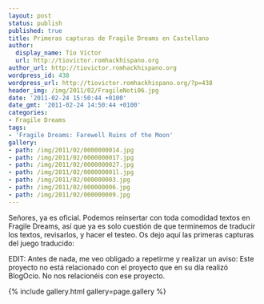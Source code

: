 ```yaml
---
layout: post
status: publish
published: true
title: Primeras capturas de Fragile Dreams en Castellano
author:
  display_name: Tío Víctor
  url: http://tiovictor.romhackhispano.org
author_url: http://tiovictor.romhackhispano.org
wordpress_id: 438
wordpress_url: http://tiovictor.romhackhispano.org/?p=438
header_img: /img/2011/02/FragileNoti06.jpg
date: '2011-02-24 15:50:44 +0100'
date_gmt: '2011-02-24 14:50:44 +0100'
categories:
- Fragile Dreams
tags:
- 'Fragile Dreams: Farewell Ruins of the Moon'
gallery:
- path: /img/2011/02/0000000014.jpg
- path: /img/2011/02/0000000017.jpg
- path: /img/2011/02/0000000027.jpg
- path: /img/2011/02/000000001l.jpg
- path: /img/2011/02/000000003.jpg
- path: /img/2011/02/000000006.jpg
- path: /img/2011/02/000000009.jpg
---
```

Señores, ya es oficial. Podemos reinsertar con toda comodidad textos en Fragile 
Dreams, así que ya es solo cuestión de que terminemos de traducir los textos, 
revisarlos, y hacer el testeo. Os dejo aquí las primeras capturas del juego 
traducido:

EDIT: Antes de nada, me veo obligado a repetirme y realizar un aviso: Este 
proyecto no está relacionado con el proyecto que en su día realizó BlogOcio. 
No nos relacionéis con ese proyecto.

{% include gallery.html gallery=page.gallery %}
